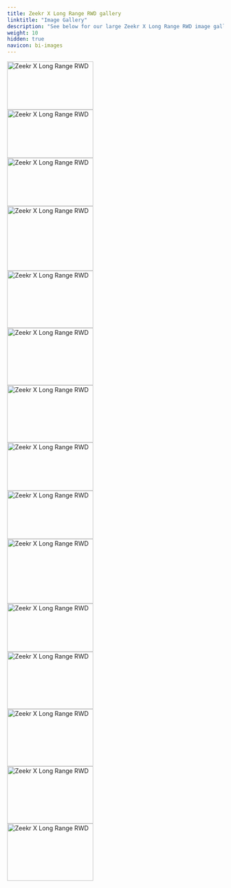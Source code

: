 ```yaml
---
title: Zeekr X Long Range RWD gallery
linktitle: "Image Gallery"
description: "See below for our large Zeekr X Long Range RWD image gallery. Click pictures for high-resolution versions."
weight: 10
hidden: true
navicon: bi-images
---
```

<!-- markdownlint-disable MD033 -->
<div class="pswp-gallery pswp-grid-container" id ="my-gallery">
<div class="pswp-grid-item">
<a href="https://media.evkx.net/multimedia/models/zeekr/x/x_long_range_rwd/exterior_1.jpg"
data-pswp-src="https://media.evkx.net/multimedia/models/zeekr/x/x_long_range_rwd/exterior_1.jpg"
data-pswp-width="3000"
data-pswp-height="1687" 
target="_blank">
<img src="https://media.evkx.net/multimedia/models/zeekr/x/x_long_range_rwd/exterior_1_xst.jpg" alt="Zeekr X Long Range RWD" width="200px" height="112px" />
</a>
</div>
<div class="pswp-grid-item">
<a href="https://media.evkx.net/multimedia/models/zeekr/x/x_long_range_rwd/exterior_2.jpg"
data-pswp-src="https://media.evkx.net/multimedia/models/zeekr/x/x_long_range_rwd/exterior_2.jpg"
data-pswp-width="3000"
data-pswp-height="1687" 
target="_blank">
<img src="https://media.evkx.net/multimedia/models/zeekr/x/x_long_range_rwd/exterior_2_xst.jpg" alt="Zeekr X Long Range RWD" width="200px" height="112px" />
</a>
</div>
<div class="pswp-grid-item">
<a href="https://media.evkx.net/multimedia/models/zeekr/x/x_long_range_rwd/exterior_3.jpg"
data-pswp-src="https://media.evkx.net/multimedia/models/zeekr/x/x_long_range_rwd/exterior_3.jpg"
data-pswp-width="1920"
data-pswp-height="1080" 
target="_blank">
<img src="https://media.evkx.net/multimedia/models/zeekr/x/x_long_range_rwd/exterior_3_xst.jpg" alt="Zeekr X Long Range RWD" width="200px" height="112px" />
</a>
</div>
<div class="pswp-grid-item">
<a href="https://media.evkx.net/multimedia/models/zeekr/x/x_long_range_rwd/exterior_4.jpg"
data-pswp-src="https://media.evkx.net/multimedia/models/zeekr/x/x_long_range_rwd/exterior_4.jpg"
data-pswp-width="1504"
data-pswp-height="1128" 
target="_blank">
<img src="https://media.evkx.net/multimedia/models/zeekr/x/x_long_range_rwd/exterior_4_xst.jpg" alt="Zeekr X Long Range RWD" width="200px" height="150px" />
</a>
</div>
<div class="pswp-grid-item">
<a href="https://media.evkx.net/multimedia/models/zeekr/x/x_long_range_rwd/frontseats_1.jpg"
data-pswp-src="https://media.evkx.net/multimedia/models/zeekr/x/x_long_range_rwd/frontseats_1.jpg"
data-pswp-width="3000"
data-pswp-height="2000" 
target="_blank">
<img src="https://media.evkx.net/multimedia/models/zeekr/x/x_long_range_rwd/frontseats_1_xst.jpg" alt="Zeekr X Long Range RWD" width="200px" height="133px" />
</a>
</div>
<div class="pswp-grid-item">
<a href="https://media.evkx.net/multimedia/models/zeekr/x/x_long_range_rwd/frunk_1.jpg"
data-pswp-src="https://media.evkx.net/multimedia/models/zeekr/x/x_long_range_rwd/frunk_1.jpg"
data-pswp-width="3000"
data-pswp-height="2000" 
target="_blank">
<img src="https://media.evkx.net/multimedia/models/zeekr/x/x_long_range_rwd/frunk_1_xst.jpg" alt="Zeekr X Long Range RWD" width="200px" height="133px" />
</a>
</div>
<div class="pswp-grid-item">
<a href="https://media.evkx.net/multimedia/models/zeekr/x/x_long_range_rwd/headlights_1.jpg"
data-pswp-src="https://media.evkx.net/multimedia/models/zeekr/x/x_long_range_rwd/headlights_1.jpg"
data-pswp-width="3000"
data-pswp-height="2000" 
target="_blank">
<img src="https://media.evkx.net/multimedia/models/zeekr/x/x_long_range_rwd/headlights_1_xst.jpg" alt="Zeekr X Long Range RWD" width="200px" height="133px" />
</a>
</div>
<div class="pswp-grid-item">
<a href="https://media.evkx.net/multimedia/models/zeekr/x/x_long_range_rwd/main_1.jpg"
data-pswp-src="https://media.evkx.net/multimedia/models/zeekr/x/x_long_range_rwd/main_1.jpg"
data-pswp-width="3000"
data-pswp-height="1687" 
target="_blank">
<img src="https://media.evkx.net/multimedia/models/zeekr/x/x_long_range_rwd/main_1_xst.jpg" alt="Zeekr X Long Range RWD" width="200px" height="112px" />
</a>
</div>
<div class="pswp-grid-item">
<a href="https://media.evkx.net/multimedia/models/zeekr/x/x_long_range_rwd/screens_1.jpg"
data-pswp-src="https://media.evkx.net/multimedia/models/zeekr/x/x_long_range_rwd/screens_1.jpg"
data-pswp-width="2280"
data-pswp-height="1282" 
target="_blank">
<img src="https://media.evkx.net/multimedia/models/zeekr/x/x_long_range_rwd/screens_1_xst.jpg" alt="Zeekr X Long Range RWD" width="200px" height="112px" />
</a>
</div>
<div class="pswp-grid-item">
<a href="https://media.evkx.net/multimedia/models/zeekr/x/x_long_range_rwd/screens_2.jpg"
data-pswp-src="https://media.evkx.net/multimedia/models/zeekr/x/x_long_range_rwd/screens_2.jpg"
data-pswp-width="1504"
data-pswp-height="1128" 
target="_blank">
<img src="https://media.evkx.net/multimedia/models/zeekr/x/x_long_range_rwd/screens_2_xst.jpg" alt="Zeekr X Long Range RWD" width="200px" height="150px" />
</a>
</div>
<div class="pswp-grid-item">
<a href="https://media.evkx.net/multimedia/models/zeekr/x/x_long_range_rwd/screens_3.jpg"
data-pswp-src="https://media.evkx.net/multimedia/models/zeekr/x/x_long_range_rwd/screens_3.jpg"
data-pswp-width="2280"
data-pswp-height="1282" 
target="_blank">
<img src="https://media.evkx.net/multimedia/models/zeekr/x/x_long_range_rwd/screens_3_xst.jpg" alt="Zeekr X Long Range RWD" width="200px" height="112px" />
</a>
</div>
<div class="pswp-grid-item">
<a href="https://media.evkx.net/multimedia/models/zeekr/x/x_long_range_rwd/screens_4.jpg"
data-pswp-src="https://media.evkx.net/multimedia/models/zeekr/x/x_long_range_rwd/screens_4.jpg"
data-pswp-width="3000"
data-pswp-height="2000" 
target="_blank">
<img src="https://media.evkx.net/multimedia/models/zeekr/x/x_long_range_rwd/screens_4_xst.jpg" alt="Zeekr X Long Range RWD" width="200px" height="133px" />
</a>
</div>
<div class="pswp-grid-item">
<a href="https://media.evkx.net/multimedia/models/zeekr/x/x_long_range_rwd/secondrowseats_1.jpg"
data-pswp-src="https://media.evkx.net/multimedia/models/zeekr/x/x_long_range_rwd/secondrowseats_1.jpg"
data-pswp-width="3000"
data-pswp-height="2000" 
target="_blank">
<img src="https://media.evkx.net/multimedia/models/zeekr/x/x_long_range_rwd/secondrowseats_1_xst.jpg" alt="Zeekr X Long Range RWD" width="200px" height="133px" />
</a>
</div>
<div class="pswp-grid-item">
<a href="https://media.evkx.net/multimedia/models/zeekr/x/x_long_range_rwd/soundsystem_1.jpg"
data-pswp-src="https://media.evkx.net/multimedia/models/zeekr/x/x_long_range_rwd/soundsystem_1.jpg"
data-pswp-width="3000"
data-pswp-height="2000" 
target="_blank">
<img src="https://media.evkx.net/multimedia/models/zeekr/x/x_long_range_rwd/soundsystem_1_xst.jpg" alt="Zeekr X Long Range RWD" width="200px" height="133px" />
</a>
</div>
<div class="pswp-grid-item">
<a href="https://media.evkx.net/multimedia/models/zeekr/x/x_long_range_rwd/trunk_1.jpg"
data-pswp-src="https://media.evkx.net/multimedia/models/zeekr/x/x_long_range_rwd/trunk_1.jpg"
data-pswp-width="3000"
data-pswp-height="2000" 
target="_blank">
<img src="https://media.evkx.net/multimedia/models/zeekr/x/x_long_range_rwd/trunk_1_xst.jpg" alt="Zeekr X Long Range RWD" width="200px" height="133px" />
</a>
</div>
</div>
<script type="module">
  import PhotoSwipeLightbox from '/js/photoswipe-lightbox.esm.js';
    const lightbox = new PhotoSwipeLightbox({
       gallery: '#my-gallery',
        children: 'a',
        pswpModule: () => import('/js/photoswipe.esm.js')
    });
lightbox.init();
</script>
